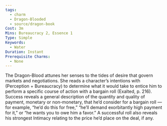 ```yaml
---
tags:
  - charm
  - Dragon-Blooded
  - source/dragon-book
Cost: 3m
Mins: Bureaucracy 2, Essence 1
Type: Simple
Keywords:
  - Water
Duration: Instant
Prerequisite Charms:
  - None
---
```

The Dragon-Blood attunes her senses to the tides of desire that govern markets and negotiations. She reads a character’s intentions with (Perception + Bureaucracy) to determine what it would take to entice him to perform a specific course of action with a bargain roll (Exalted, p. 216). Success reveals a general description of the quantity and quality of payment, monetary or non-monetary, that he’d consider for a bargain roll — for example, “he’d do this for free,” “he’ll demand exorbitantly high payment for it,” or “he wants you to owe him a favor.” A successful roll also reveals his strongest Intimacy relating to the price he’d place on the deal, if any.
